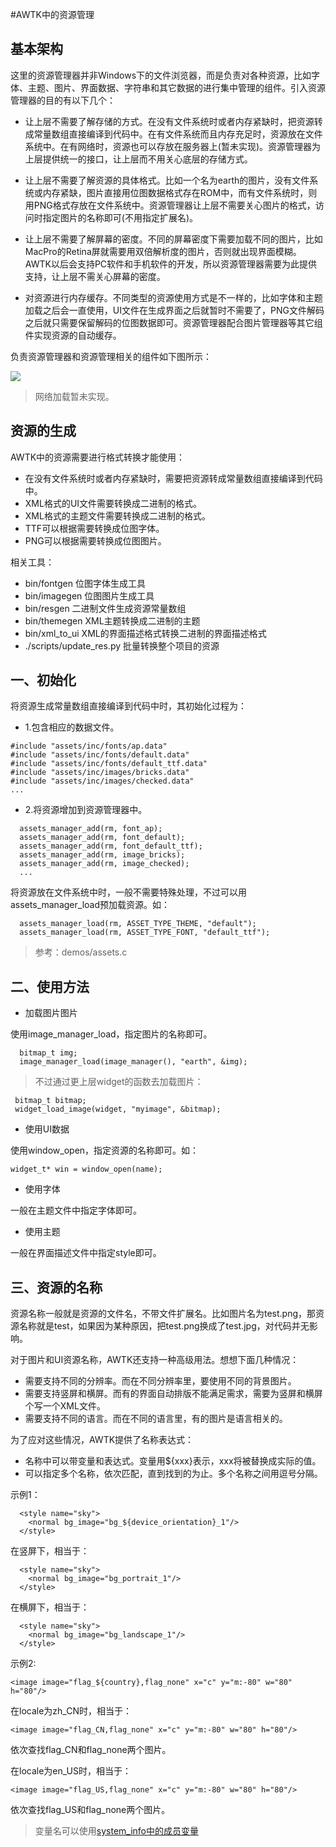 #AWTK中的资源管理

## 基本架构

这里的资源管理器并非Windows下的文件浏览器，而是负责对各种资源，比如字体、主题、图片、界面数据、字符串和其它数据的进行集中管理的组件。引入资源管理器的目的有以下几个：

* 让上层不需要了解存储的方式。在没有文件系统时或者内存紧缺时，把资源转成常量数组直接编译到代码中。在有文件系统而且内存充足时，资源放在文件系统中。在有网络时，资源也可以存放在服务器上(暂未实现)。资源管理器为上层提供统一的接口，让上层而不用关心底层的存储方式。

* 让上层不需要了解资源的具体格式。比如一个名为earth的图片，没有文件系统或内存紧缺，图片直接用位图数据格式存在ROM中，而有文件系统时，则用PNG格式存放在文件系统中。资源管理器让上层不需要关心图片的格式，访问时指定图片的名称即可(不用指定扩展名)。

* 让上层不需要了解屏幕的密度。不同的屏幕密度下需要加载不同的图片，比如MacPro的Retina屏就需要用双倍解析度的图片，否则就出现界面模糊。AWTK以后会支持PC软件和手机软件的开发，所以资源管理器需要为此提供支持，让上层不需关心屏幕的密度。

* 对资源进行内存缓存。不同类型的资源使用方式是不一样的，比如字体和主题加载之后会一直使用，UI文件在生成界面之后就暂时不需要了，PNG文件解码之后就只需要保留解码的位图数据即可。资源管理器配合图片管理器等其它组件实现资源的自动缓存。

负责资源管理器和资源管理相关的组件如下图所示：

![](images/assets_manager.png)

> 网络加载暂未实现。

## 资源的生成

AWTK中的资源需要进行格式转换才能使用：

* 在没有文件系统时或者内存紧缺时，需要把资源转成常量数组直接编译到代码中。
* XML格式的UI文件需要转换成二进制的格式。
* XML格式的主题文件需要转换成二进制的格式。
* TTF可以根据需要转换成位图字体。
* PNG可以根据需要转换成位图图片。

相关工具：

* bin/fontgen 位图字体生成工具
* bin/imagegen 位图图片生成工具
* bin/resgen 二进制文件生成资源常量数组
* bin/themegen XML主题转换成二进制的主题
* bin/xml\_to\_ui XML的界面描述格式转换二进制的界面描述格式
* ./scripts/update\_res.py 批量转换整个项目的资源

## 一、初始化

将资源生成常量数组直接编译到代码中时，其初始化过程为：

* 1.包含相应的数据文件。

```
#include "assets/inc/fonts/ap.data"
#include "assets/inc/fonts/default.data"
#include "assets/inc/fonts/default_ttf.data"
#include "assets/inc/images/bricks.data"
#include "assets/inc/images/checked.data"
...
```

* 2.将资源增加到资源管理器中。

```
  assets_manager_add(rm, font_ap);
  assets_manager_add(rm, font_default);
  assets_manager_add(rm, font_default_ttf);
  assets_manager_add(rm, image_bricks);
  assets_manager_add(rm, image_checked);
  ...
```

将资源放在文件系统中时，一般不需要特殊处理，不过可以用assets\_manager\_load预加载资源。如：

```
  assets_manager_load(rm, ASSET_TYPE_THEME, "default");
  assets_manager_load(rm, ASSET_TYPE_FONT, "default_ttf");
```

> 参考：demos/assets.c

## 二、使用方法

* 加载图片图片

使用image\_manager\_load，指定图片的名称即可。

```
  bitmap_t img;
  image_manager_load(image_manager(), "earth", &img);
```

> 不过通过更上层widget的函数去加载图片：

```
 bitmap_t bitmap;
 widget_load_image(widget, "myimage", &bitmap);
```


* 使用UI数据

使用window\_open，指定资源的名称即可。如：

```
widget_t* win = window_open(name);
```

* 使用字体

一般在主题文件中指定字体即可。

* 使用主题

一般在界面描述文件中指定style即可。


## 三、资源的名称

资源名称一般就是资源的文件名，不带文件扩展名。比如图片名为test.png，那资源名称就是test，如果因为某种原因，把test.png换成了test.jpg，对代码并无影响。

对于图片和UI资源名称，AWTK还支持一种高级用法。想想下面几种情况：

* 需要支持不同的分辨率。而在不同分辨率里，要使用不同的背景图片。
* 需要支持竖屏和横屏。而有的界面自动排版不能满足需求，需要为竖屏和横屏个写一个XML文件。
* 需要支持不同的语言。而在不同的语言里，有的图片是语言相关的。

为了应对这些情况，AWTK提供了名称表达式：

* 名称中可以带变量和表达式。变量用${xxx}表示，xxx将被替换成实际的值。
* 可以指定多个名称，依次匹配，直到找到的为止。多个名称之间用逗号分隔。

示例1：

```
  <style name="sky">
    <normal bg_image="bg_${device_orientation}_1"/>
  </style>
```

在竖屏下，相当于：

```
  <style name="sky">
    <normal bg_image="bg_portrait_1"/>
  </style>
```

在横屏下，相当于：

```
  <style name="sky">
    <normal bg_image="bg_landscape_1"/>
  </style>
```

示例2:

```
<image image="flag_${country},flag_none" x="c" y="m:-80" w="80" h="80"/>
```

在locale为zh\_CN时，相当于：

```
<image image="flag_CN,flag_none" x="c" y="m:-80" w="80" h="80"/>
```

依次查找flag\_CN和flag\_none两个图片。

在locale为en\_US时，相当于：

```
<image image="flag_US,flag_none" x="c" y="m:-80" w="80" h="80"/>
```

依次查找flag\_US和flag\_none两个图片。

> 变量名可以使用[system\_info中的成员变量](https://github.com/zlgopen/awtk/blob/master/docs/manual/system_info_t.md)